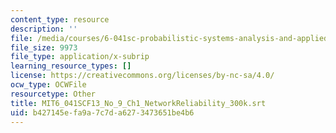 ```yaml
---
content_type: resource
description: ''
file: /media/courses/6-041sc-probabilistic-systems-analysis-and-applied-probability-fall-2013/b427145efa9a7c7da6273473651be4b6_MIT6_041SCF13_No_9_Ch1_NetworkReliability_300k.srt
file_size: 9973
file_type: application/x-subrip
learning_resource_types: []
license: https://creativecommons.org/licenses/by-nc-sa/4.0/
ocw_type: OCWFile
resourcetype: Other
title: MIT6_041SCF13_No_9_Ch1_NetworkReliability_300k.srt
uid: b427145e-fa9a-7c7d-a627-3473651be4b6
---
```

